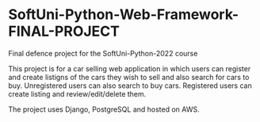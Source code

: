 # SoftUni-Python-Web-Framework-FINAL-PROJECT

Final defence project for the SoftUni-Python-2022 course 

This project is for a car selling web application in which users can register and create listigns of the cars they wish to sell and also search for cars to buy. Unregistered users can also search to buy cars. Registered users can create listing and review/edit/delete them.

The project uses Django, PostgreSQL and hosted on AWS.
